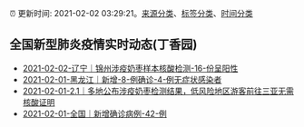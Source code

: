 :alarm_clock: 更新时间: 2021-02-02 03:29:21。[来源分类](../README.md)、[标签分类](../TAGS.md)、[时间分类](../TIMELINE.md)

## 全国新型肺炎疫情实时动态(丁香园)




- [2021-02-02-辽宁｜锦州涉疫奶枣样本核酸检测-16-份呈阳性](http://app.cctv.com/special/cportal/detail/arti/index.html?id=ArtiAqqJbZ86D2cxZWki9VCU210202&isfromapp=1) 
- [2021-02-01-黑龙江｜新增-8-例确诊-4-例无症状感染者](http://app.cctv.com/special/cportal/detail/arti/index.html?id=ArtixKKaPSIOks5U3zqsz06V210202&isfromapp=1) 
- [2021-02-01-2.1｜多地公布涉疫奶枣检测结果，低风险地区游客前往三亚无需核酸证明](http://app.cctv.com/special/cportal/detail/arti/index.html?id=ArtipSAZBxZNbTaV2Be3blkN210201&isfromapp=1) 
- [2021-02-01-全国｜新增确诊病例-42-例](http://app.cctv.com/special/cportal/detail/arti/index.html?id=ArtiLG2lbmu6RtJv4WlwnO74210201&isfromapp=1) 